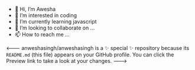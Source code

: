 - 👋 Hi, I’m Awesha
- 👀 I’m interested in coding
- 🌱 I’m currently learning javascript
- 💞️ I’m looking to collaborate on ...
- 📫 How to reach me ...

<---
anweshasingh/anweshasingh is a ✨ special ✨ repository because its `README.md` (this file) appears on your GitHub profile.
You can click the Preview link to take a look at your changes.
--->

